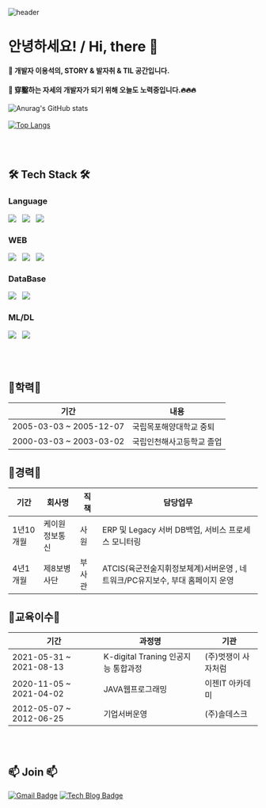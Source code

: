 ![header](https://capsule-render.vercel.app/api?type=waving&color=timeGradient&text=YongSuk-Lee:%20&height=300&fontSize=50&animation=twinkling&fontColor=black&fontAlign=20)
# 안녕하세요! / Hi, there  👋
#### 🌱 개발자 이용석의, STORY & 발자취 & TIL 공간입니다.
#### 🌱 穿鑿하는 자세의 개발자가 되기 위해 오늘도 노력중입니다.🔥🔥🔥 

![Anurag's GitHub stats](https://github-readme-stats.vercel.app/api?username=flowermisty&show_icons=true&theme=dark)<br/><br/>
[![Top Langs](https://github-readme-stats.vercel.app/api/top-langs/?username=flowermisty&langs_count=10&layout=compact&theme=dark)](https://github.com/flowermisty/flowermisty)




<br/><br/><h2 align="left">🛠 Tech Stack 🛠</b></h2>
<h3 align="left">Language</b></h3>
<p align="left">
<img src="https://img.shields.io/badge/JAVA-E34F26?style=plastic-forthebage&logo=JAVA&logoColor=white"/></a> &nbsp
<img src="https://img.shields.io/badge/JavaScript-F7DF1E?style=flat-square&logo=JavaScript&logoColor=white"/></a> &nbsp
<img src="https://img.shields.io/badge/Python-1572B6?style=flat-square&logo=Python&logoColor=white"/></a> &nbsp
</p>

<h3 align="left">WEB</b></h3>
<p align="left">
<img src="https://img.shields.io/badge/Spring-1572B6?style=flat-square&logo=Spring&logoColor=white"/></a> &nbsp
<img src="https://img.shields.io/badge/HTML5-F7DF1E?style=flat-square&logo=HTML5&logoColor=white"/></a> &nbsp
<img src="https://img.shields.io/badge/CSS3-339933?style=flat-square&logo=CSS3&logoColor=white"/></a> &nbsp
</p>

<h3 align="left">DataBase</b></h3>
<p align="left">
<img src="https://img.shields.io/badge/ORACLE-47A248?style=flat-square&logo=ORACLE&logoColor=white"/></a> &nbsp 
<img src="https://img.shields.io/badge/MySQL-4479A1?style=flat-square&logo=MySQL&logoColor=white"/></a> &nbsp 
</p>

<h3 align="left">ML/DL</b></h3>
<p align="left">
<img src="https://img.shields.io/badge/scikit learn-47A248?style=flat-square&logo=scikit-learn&logoColor=white"/></a> &nbsp 
<img src="https://img.shields.io/badge/TensorFlow-4479A1?style=flat-square&logo=TensorFlow&logoColor=white"/></a> &nbsp 
</p>


## <br/><br/>💬학력💬


|기간|내용|
| ------ | ------ |
| 2005-03-03 ~ 2005-12-07 | 국립목포해양대학교 중퇴 |
| 2000-03-03 ~ 2003-03-02 | 국립인천해사고등학교 졸업 |




## 💬경력💬


|기간|회사명|직책|담당업무
| ------ | ------ | ------ | ------ |
| 1년10개월 | 케이원정보통신 | 사원 | ERP 및 Legacy 서버 DB백업, 서비스 프로세스 모니터링
| 4년1개월 | 제8보병사단 | 부사관 | ATCIS(육군전술지휘정보체계)서버운영 , 네트워크/PC유지보수, 부대 홈페이지 운영




## 💬교육이수💬


|기간|과정명|기관|
| ------ | ------ | ------ |
| 2021-05-31 ~ 2021-08-13 | K-digital Traning 인공지능 통합과정 | (주)멋쟁이 사자처럼 |
| 2020-11-05 ~ 2021-04-02 | JAVA웹프로그래밍 | 이젠IT 아카데미 |
| 2012-05-07 ~ 2012-06-25 | 기업서버운영 | (주)솔데스크 |


## <br/><br/>📫 Join 📫 
[![Gmail Badge](https://img.shields.io/badge/Gmail-d14836?style=flat-square&logo=Gmail&logoColor=white&link=mailto:flowermisty0625@gmail.com)](mailto:flowermisty0625@gmail.com)
[![Tech Blog Badge](http://img.shields.io/badge/-Tech%20blog-black?style=flat-square&logo=github&link=https://flowermisty.tistory.com/)](https://flowermisty.tistory.com/)

<!--
**Cottonwood-moa/Cottonwood-moa** is a ✨ _special_ ✨ repository because its `README.md` (this file) appears on your GitHub profile.

Here are some ideas to get you started:

- 🔭 I’m currently working on ...
- 🌱 I’m currently learning ...
- 👯 I’m looking to collaborate on ...
- 🤔 I’m looking for help with ...
- 💬 Ask me about ...
- 📫 How to reach me: ...
- 😄 Pronouns: ...
- ⚡ Fun fact: ...
-->
